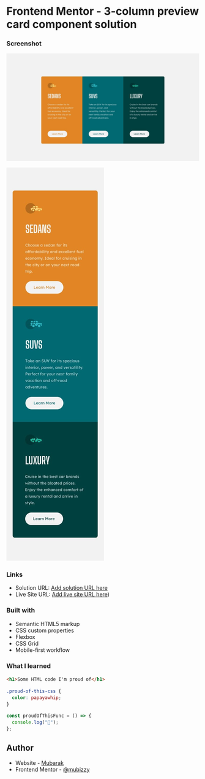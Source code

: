 # Frontend Mentor - 3-column preview card component solution

### Screenshot

![Design preview for the 3-column preview card component coding challenge](./design/desktop-design.jpg)

![Design preview for the 3-column preview card component coding challenge](./design/mobile-design.jpg)

### Links

- Solution URL: [Add solution URL here](https://columnsite.netlify.app/)
- Live Site URL: [Add live site URL here](https://columnsite.netlify.app/))

### Built with

- Semantic HTML5 markup
- CSS custom properties
- Flexbox
- CSS Grid
- Mobile-first workflow

### What I learned

```html
<h1>Some HTML code I'm proud of</h1>
```

```css
.proud-of-this-css {
  color: papayawhip;
}
```

```js
const proudOfThisFunc = () => {
  console.log("🎉");
};
```

## Author

- Website - [Mubarak](https://columnsite.netlify.app/)
- Frontend Mentor - [@mubizzy](https://www.frontendmentor.io/profile/mubizzy)
